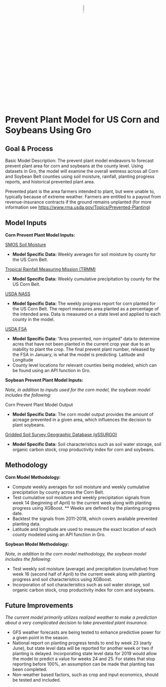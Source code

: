 <p align="center"><img width=8% src="https://gro-intelligence.com/images/logo.jpg"></p>

# Prevent Plant Model for US Corn and Soybeans Using Gro

## Goal & Process
Basic Model Description: The prevent plant model endeavors to forecast prevent plant area for corn and soybeans at the county level. Using datasets in Gro, the model will examine the overall wetness across all Corn and Soybean Belt counties using soil moisture, rainfall, planting progress reports, and historical prevented plant area. 

Prevented plant is the area farmers intended to plant, but were unable to, typically because of extreme weather. Farmers are entitled to a payout from revenue-insurance contracts if the ground remains unplanted (for more information see https://www.rma.usda.gov/Topics/Prevented-Planting)

## Model Inputs
__Corn Prevent Plant Model Inputs:__ 

[SMOS Soil Moisture](https://app.gro-intelligence.com/dictionary/sources/43)
* __Model Specific Data:__ Weekly averages for soil moisture by county for the US Corn Belt. 

[Tropical Rainfall Measuring Mission (TRMM)](https://app.gro-intelligence.com/dictionary/sources/35)
* __Model Specific Data:__ Weekly cumulative precipitation by county for the US Corn Belt. 

[USDA NASS](https://app.gro-intelligence.com/dictionary/sources/25)
* __Model Specific Data:__ The weekly progress report for corn planted for the US Corn Belt. The report measures area planted as a percentage of the intended area. Data is measured on a state level and applied to each county in the model. 

[USDA FSA](https://app.gro-intelligence.com/dictionary/sources/100)
* __Model Specific Data:__ “Area prevented, non-irrigated” data to determine acres that have not been planted in the current crop year due to an inability to plant the crop. The final prevent plant number, released by the FSA in January, is what the model is predicting. 
Latitude and Longitude 
* County level locations for relevant counties being modeled, which can be found using an API function in Gro.

__Soybean Prevent Plant Model Inputs:__ 

*Note, in addition to inputs used for the corn model, the soybean model includes the following:*

Corn Prevent Plant Model Output
* __Model Specific Data:__ The corn model output provides the amount of acreage prevented in a given area, which influences the decision to plant soybeans.  

[Gridded Soil Survey Geographic Database (gSSURGO)](https://app.gro-intelligence.com/dictionary/sources/87)
* __Model Specific Data:__ Soil characteristics such as soil water storage, soil organic carbon stock, crop productivity index for corn and soybeans.

## Methodology
__Corn Model Methodology:__
* Compute weekly averages for soil moisture and weekly cumulative precipitation by county across the Corn Belt.
* Test cumulative soil moisture and weekly precipitation signals from week 14 (beginning of April) to the current week along with planting progress using XGBoost. 
** Weeks are defined by the planting progress date. 
* Backtest the signals from 2011-2018, which covers available prevented planting data.
* Latitude and longitude are used to measure the exact location of each county modeled using an API function in Gro.

__Soybean Model Methodology:__

*Note, in addition to the corn model methodology, the soybean model includes the following:* 

* Test weekly soil moisture (average) and precipitation (cumulative) from week 16 (second half of April) to the current week along with planting progress and soil characteristics using XGBoost. 
* Incorporation of soil characteristics such as soil water storage, soil organic carbon stock, crop productivity index for corn and soybeans.

## Future Improvements
*The current model primarily utilizes realized weather to make a prediction about a very complicated decision to take prevented plant insurance.*
* GFS weather forecasts are being tested to enhance predictive power for a given point in the season.
* National report on planting progress tends to end by week 23 (early June), but state level data will be reported for another week or two if planting is delayed. Incorporating state level data for 2019 would allow the model to predict a value for weeks 24 and 25. For states that stop reporting before 100%, an assumption can be made that planting has been completed.
* Non-weather based factors, such as crop and input economics, should be tested and included.




